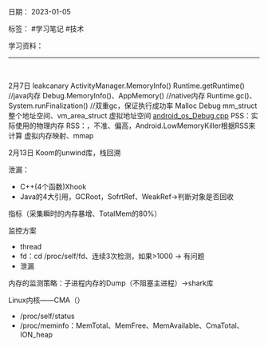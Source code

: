 日期： 2023-01-05

标签： #学习笔记 #技术

学习资料： 


---
<br>

2月7日
leakcanary
ActivityManager.MemoryInfo()
Runtime.getRuntime() //java内存
Debug.MemoryInfo()、AppMemory() //native内存
Runtime.gc()、System.runFinalization() //双重gc，保证执行成功率
Malloc Debug
mm_struct 整个地址空间、vm_area_struct 虚拟地址空间
[android_os_Debug.cpp](http://aospxref.com/android-10.0.0_r47/xref/frameworks/base/core/jni/android_os_Debug.cpp)
PSS：实际使用的物理内存
RSS：，不准、偏高，Android.LowMemoryKiller根据RSS来计算
虚拟内存映射、mmap

2月13日
Koom的unwind库，栈回溯

泄漏：
- C++(4个函数)Xhook
- Java的4大引用，GCRoot，SofrtRef、WeakRef->判断对象是否回收

指标（采集瞬时的内存暴增、TotalMem的80%）

监控方案
 - thread
 - fd：cd /proc/self/fd、连续3次检测，如果>1000 -> 有问题
 - 泄漏

内存的监测策略：子进程内存的Dump（不阻塞主进程）->shark库

Linux内核——CMA（）
- /proc/self/status 
- /proc/meminfo：MemTotal、MemFree、MemAvailable、CmaTotal、ION_heap
